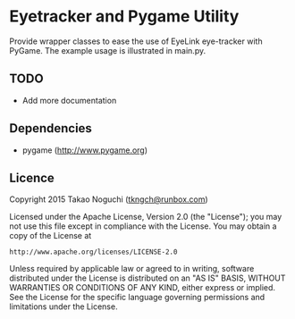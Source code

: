 # Eyetracker and Pygame Utility

Provide wrapper classes to ease the use of EyeLink eye-tracker with PyGame. The example usage is illustrated in main.py.


## TODO

- Add more documentation


## Dependencies

- pygame (http://www.pygame.org)


## Licence

Copyright 2015 Takao Noguchi (tkngch@runbox.com)

Licensed under the Apache License, Version 2.0 (the "License");
you may not use this file except in compliance with the License.
You may obtain a copy of the License at

    http://www.apache.org/licenses/LICENSE-2.0

Unless required by applicable law or agreed to in writing, software
distributed under the License is distributed on an "AS IS" BASIS,
WITHOUT WARRANTIES OR CONDITIONS OF ANY KIND, either express or implied.
See the License for the specific language governing permissions and
limitations under the License.
